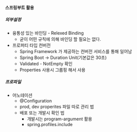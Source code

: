 #### 스프링부트 활용

##### 외부설정
- 융통성 있는 바인딩 - Relexed Binding
   - 굳이 어떤 규칙에 의해 바인딩 할 필요는 없다.
- 프로퍼티 타입 컨버전
   - Spring Framework 가 제공하는 컨버전 서비스를 통해 일어남
   - Spring Boot -> Duration Unit(기본값은 30초)
   - Validated - NotEmpty 확인
   - Properties 사용시 그룹핑 해서 사용
   
##### 프로파일
- 어노테이션
   - @Configuration
   - prod, dev properites 파일 따로 관리 법
   - 배포 또는 개발시 확인 법
      - 개발시는 program-argument 활용
      - spring.profiles.include